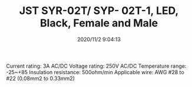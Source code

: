 ﻿---
layout: post 
title: JST SYR-02T/ SYP- 02T-1, LED, Black, Female and Male
tags: SYP
categories: housing-terminal
overview: 
series: SYP
part_number: SYR-02T
thumb_img: static/202011/472-thumb-20201102170631.jpg
small_img: static/202011/472-20201102170631.jpg
date: 2020/11/2 9:04:13
---


Current rating: 3A AC/DC 
Voltage rating: 250V AC/DC
Temperature range: -25~+85
Insulation resistance: 500ohm/min
Applicable wire: AWG #28 to #22 (0.08mm2 to 0.33mm2)
